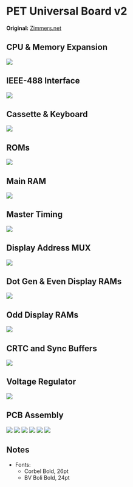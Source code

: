 # PET Universal Board v2
**Original:** [Zimmers.net](http://www.zimmers.net/anonftp/pub/cbm/schematics/computers/pet/univ2/index.html)

## CPU & Memory Expansion
[![](img/8032087-01.png)](https://raw.githubusercontent.com/DLehenbauer/commodore-pet-clone/main/docs/pet/img/8032087-01.png)

## IEEE-488 Interface
[![](img/8032087-02.png)](https://raw.githubusercontent.com/DLehenbauer/commodore-pet-clone/main/docs/pet/img/8032087-02.png)

## Cassette & Keyboard
[![](img/8032087-03.png)](https://raw.githubusercontent.com/DLehenbauer/commodore-pet-clone/main/docs/pet/img/8032087-03.png)

## ROMs
[![](img/8032087-04.png)](https://raw.githubusercontent.com/DLehenbauer/commodore-pet-clone/main/docs/pet/img/8032087-04.png)

## Main RAM
[![](img/8032087-05.png)](https://raw.githubusercontent.com/DLehenbauer/commodore-pet-clone/main/docs/pet/img/8032087-05.png)

## Master Timing
[![](img/8032087-06.png)](https://raw.githubusercontent.com/DLehenbauer/commodore-pet-clone/main/docs/pet/img/8032087-06.png)

## Display Address MUX
[![](img/8032087-07.png)](https://raw.githubusercontent.com/DLehenbauer/commodore-pet-clone/main/docs/pet/img/8032087-07.png)

## Dot Gen & Even Display RAMs
[![](img/8032087-08.png)](https://raw.githubusercontent.com/DLehenbauer/commodore-pet-clone/main/docs/pet/img/8032087-08.png)

## Odd Display RAMs
[![](img/8032087-09.png)](https://raw.githubusercontent.com/DLehenbauer/commodore-pet-clone/main/docs/pet/img/8032087-09.png)

## CRTC and Sync Buffers
[![](img/8032087-10.png)](https://raw.githubusercontent.com/DLehenbauer/commodore-pet-clone/main/docs/pet/img/8032087-10.png)

## Voltage Regulator
[![](img/8032087-11.png)](https://raw.githubusercontent.com/DLehenbauer/commodore-pet-clone/main/docs/pet/img/8032087-11.png)

## PCB Assembly
[![](img/8032090-1.png)](https://raw.githubusercontent.com/DLehenbauer/commodore-pet-clone/main/docs/pet/img/8032090-1.png)
[![](img/8032090-2.png)](https://raw.githubusercontent.com/DLehenbauer/commodore-pet-clone/main/docs/pet/img/8032090-2.png)
[![](img/8032090-3.png)](https://raw.githubusercontent.com/DLehenbauer/commodore-pet-clone/main/docs/pet/img/8032090-3.png)
[![](img/8032090-4.png)](https://raw.githubusercontent.com/DLehenbauer/commodore-pet-clone/main/docs/pet/img/8032090-4.png)
[![](img/8032090-5.png)](https://raw.githubusercontent.com/DLehenbauer/commodore-pet-clone/main/docs/pet/img/8032090-5.png)
[![](img/8032090-7.png)](https://raw.githubusercontent.com/DLehenbauer/commodore-pet-clone/main/docs/pet/img/8032090-7.png)

## Notes

* Fonts:
  * Corbel Bold, 26pt
  * BV Boli Bold, 24pt